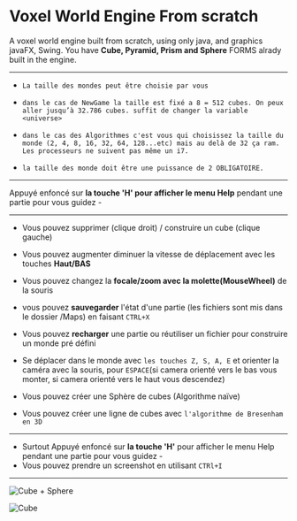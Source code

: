 # Voxel World Engine From scratch

A voxel world engine built from scratch, using only java, and graphics javaFX, Swing.
You have **Cube, Pyramid, Prism and Sphere** FORMS alrady built in the engine.

********************************************************************************
*     La taille des mondes peut être choisie par vous
*     dans le cas de NewGame la taille est fixé a 8 = 512 cubes. On peux aller jusqu’à 32.786 cubes. suffit de changer la variable <universe>
*     dans le cas des Algorithmes c'est vous qui choisissez la taille du monde (2, 4, 8, 16, 32, 64, 128...etc) mais au delà de 32 ça ram. Les processeurs ne suivent pas même un i7.
*     la taille des monde doit être une puissance de 2 OBLIGATOIRE.
********************************************************************************

Appuyé enfoncé sur **la touche 'H' pour afficher le menu Help** pendant une partie pour vous guidez -
- ---------------------------------------------------------------------------------------------------


- Vous pouvez supprimer (clique droit) / construire un cube (clique gauche)

- Vous pouvez augmenter diminuer la vitesse de déplacement avec les touches **Haut/BAS**

- Vous pouvez changez la **focale/zoom avec la molette(MouseWheel)** de la souris

- vous pouvez **sauvegarder** l'état d'une partie (les fichiers sont mis dans le dossier /Maps) en faisant `CTRL+X`

- Vous pouvez **recharger** une partie ou réutiliser un fichier pour construire un monde pré défini

- Se déplacer dans le monde avec `les touches Z, S, A, E` et orienter la caméra avec la souris, pour `ESPACE`(si camera orienté vers le bas vous monter, si camera orienté vers le haut vous descendez)

- Vous pouvez créer une Sphère de cubes (Algorithme naïve)

- Vous pouvez créer une ligne de cubes avec `l'algorithme de Bresenham en 3D`

-----------------------------------------------------------------------------------------------------------

- Surtout Appuyé enfoncé sur **la touche 'H'** pour afficher le menu Help pendant une partie pour vous guidez -
- Vous pouvez prendre un screenshot en utilisant `CTRl+I`
-----------------------------------------------------------------------------------------------------------

![Cube + Sphere](https://imgur.com/TdquQdd.png)

![Cube](https://i.imgur.com/fXdMkgh.png)
